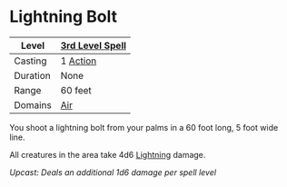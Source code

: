 # Lightning Bolt

| Level    | [3rd Level Spell](../../../Spell%20Level.md)        |
| -------- | --------------------------------------------------- |
| Casting  | 1 [Action](../../../../Game%20Procedures/Action.md) |
| Duration | None                                                |
| Range    | 60 feet                                             |
| Domains  | [Air](../../../Spell%20Domains/Air.md)              |


You shoot a lightning bolt from your palms in a 60 foot long, 5 foot wide line.

All creatures in the area take 4d6 [Lightning](../../../../Damage%20Types/Lightning.md) damage.


*Upcast: Deals an additional 1d6 damage per spell level*